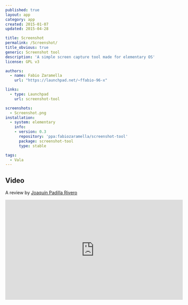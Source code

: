 ```yaml
---
published: true
layout: app
category: app
created: 2015-01-07
updated: 2015-04-28

title: Screenshot
permalink: /Screenshot/
title_obvious: true
generic: Screenshot tool
description: 'A simple screen capture tool made for elementary OS'
license: GPL v3

authors:
  - name: Fabio Zaramella
    url: "https://launchpad.net/~ffabio-96-x"

links:
  - type: Launchpad
    url: screenshot-tool

screenshots:
  - Screenshot.png
installation:
  - system: elementary
    info:
    - version: 0.3
      repository: 'ppa:fabiozaramella/screenshot-tool'
      package: screenshot-tool
      type: stable

tags:
  - Vala
---
```

## Video
A review by [Joaquín Padilla Rivero](https://www.youtube.com/channel/UC_im4PuM9ViTNjaUf2cXmgg)

<iframe width="560" height="315" src="https://www.youtube.com/embed/hwEi-JjVKuc" frameborder="0" allowfullscreen></iframe>